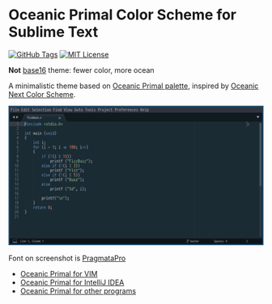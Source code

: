 # Oceanic Primal Color Scheme for Sublime Text

[![GitHub Tags](https://img.shields.io/github/v/tag/barlog-m/oceanic-primal-sublime?color=0298c3&label=version&style=flat-square)](https://github.com/barlog-m/oceanic-primal-sublime/tags)
[![MIT License](https://img.shields.io/badge/license-MIT-0298c3.svg?style=flat-square)](https://opensource.org/licenses/MIT)

**Not** [base16](http://chriskempson.com/projects/base16/) theme: fewer color, more ocean

A minimalistic theme based on [Oceanic Primal palette](https://github.com/oceanic-primal/palette), inspired by [Oceanic Next Color Scheme](https://github.com/voronianski/oceanic-next-color-scheme).

![Screenshot](screenshot.png)

Font on screenshot is [PragmataPro](https://fsd.it/shop/fonts/pragmatapro/)

-   [Oceanic Primal for VIM](https://github.com/barlog-m/oceanic-primal-vim)
-   [Oceanic Primal for IntelliJ IDEA](https://github.com/barlog-m/oceanic-primal-idea)
-   [Oceanic Primal for other programs](https://github.com/barlog-m/oceanic-primal)
